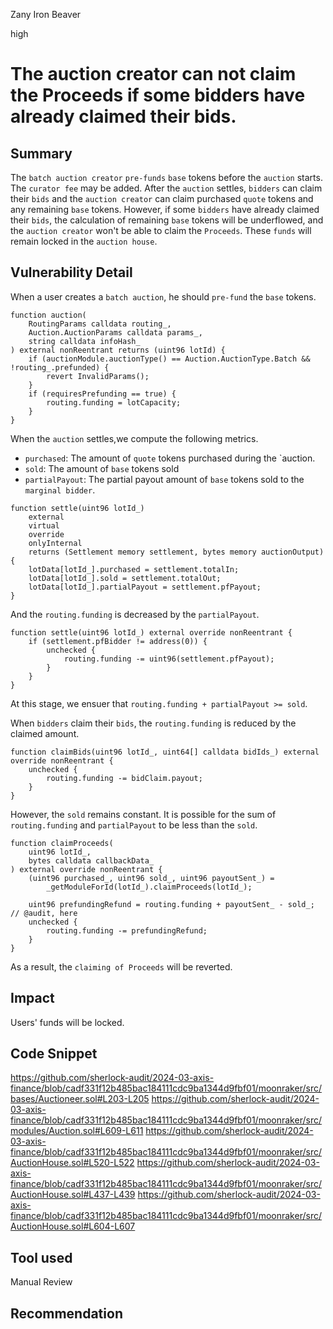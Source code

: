 Zany Iron Beaver

high

# The auction creator can not claim the Proceeds if some bidders have already claimed their bids.

## Summary
The `batch auction creator` `pre-funds` `base` tokens before the `auction` starts.
The `curator fee` may be added.
After the `auction` settles, `bidders` can claim their `bids` and the `auction creator` can claim purchased `quote` tokens and any remaining `base` tokens.
However, if some `bidders` have already claimed their `bids`, the calculation of remaining `base` tokens will be underflowed, and the `auction creator` won't be able to claim the `Proceeds`.
These `funds` will remain locked in the `auction house`.
## Vulnerability Detail
When a user creates a `batch auction`, he should `pre-fund` the `base` tokens.
```solidity
function auction(
    RoutingParams calldata routing_,
    Auction.AuctionParams calldata params_,
    string calldata infoHash_
) external nonReentrant returns (uint96 lotId) {
    if (auctionModule.auctionType() == Auction.AuctionType.Batch && !routing_.prefunded) {
        revert InvalidParams();
    }
    if (requiresPrefunding == true) {
        routing.funding = lotCapacity;
    }
}
```
When the `auction` settles,we compute the following metrics.
- `purchased`: The amount of `quote` tokens purchased during the `auction.
- `sold`: The amount of `base` tokens sold
- `partialPayout`: The partial payout amount of `base` tokens sold to the `marginal bidder`.
```solidity
function settle(uint96 lotId_)
    external
    virtual
    override
    onlyInternal
    returns (Settlement memory settlement, bytes memory auctionOutput)
{
    lotData[lotId_].purchased = settlement.totalIn;
    lotData[lotId_].sold = settlement.totalOut;
    lotData[lotId_].partialPayout = settlement.pfPayout;
}
```
And the `routing.funding` is decreased by the `partialPayout`.
```solidity
function settle(uint96 lotId_) external override nonReentrant {
    if (settlement.pfBidder != address(0)) {
        unchecked {
            routing.funding -= uint96(settlement.pfPayout);
        }
    }
}
```
At this stage, we ensuer that `routing.funding + partialPayout >= sold`.

When `bidders` claim their `bids`, the `routing.funding` is reduced by the claimed amount.
```solidity
function claimBids(uint96 lotId_, uint64[] calldata bidIds_) external override nonReentrant {
    unchecked {
        routing.funding -= bidClaim.payout;
    }
}
```
However, the `sold` remains constant.
It is possible for the sum of `routing.funding` and `partialPayout` to be less than the `sold`.
```solidity
function claimProceeds(
    uint96 lotId_,
    bytes calldata callbackData_
) external override nonReentrant {
    (uint96 purchased_, uint96 sold_, uint96 payoutSent_) =
        _getModuleForId(lotId_).claimProceeds(lotId_);

    uint96 prefundingRefund = routing.funding + payoutSent_ - sold_; // @audit, here
    unchecked {
        routing.funding -= prefundingRefund;
    }
}
```
As a result, the `claiming of Proceeds` will be reverted.
## Impact
Users' funds will be locked.
## Code Snippet
https://github.com/sherlock-audit/2024-03-axis-finance/blob/cadf331f12b485bac184111cdc9ba1344d9fbf01/moonraker/src/bases/Auctioneer.sol#L203-L205
https://github.com/sherlock-audit/2024-03-axis-finance/blob/cadf331f12b485bac184111cdc9ba1344d9fbf01/moonraker/src/modules/Auction.sol#L609-L611
https://github.com/sherlock-audit/2024-03-axis-finance/blob/cadf331f12b485bac184111cdc9ba1344d9fbf01/moonraker/src/AuctionHouse.sol#L520-L522
https://github.com/sherlock-audit/2024-03-axis-finance/blob/cadf331f12b485bac184111cdc9ba1344d9fbf01/moonraker/src/AuctionHouse.sol#L437-L439
https://github.com/sherlock-audit/2024-03-axis-finance/blob/cadf331f12b485bac184111cdc9ba1344d9fbf01/moonraker/src/AuctionHouse.sol#L604-L607
## Tool used

Manual Review

## Recommendation
